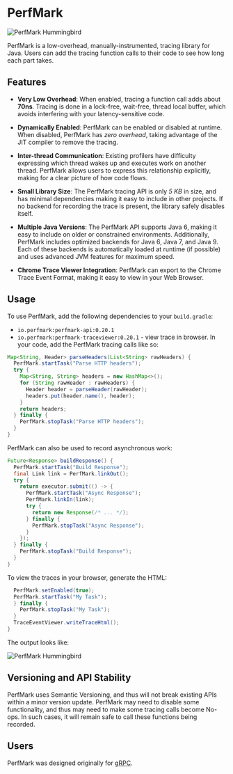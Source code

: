 # PerfMark

![PerfMark Hummingbird](doc/perfmark.png "PerfMark")

PerfMark is a low-overhead, manually-instrumented, tracing library for Java.  Users can add the
tracing function calls to their code to see how long each part takes.

## Features

*   **Very Low Overhead**:  When enabled, tracing a function call adds about **70ns**.   Tracing is
    done in a lock-free, wait-free, thread local buffer, which avoids interfering with your 
    latency-sensitive code.
    
*   **Dynamically Enabled**: PerfMark can be enabled or disabled at runtime.  When disabled, 
    PerfMark has *zero overhead*, taking advantage of the JIT compiler to remove the tracing.
    
*   **Inter-thread Communication**: Existing profilers have difficulty expressing which thread 
    wakes up and executes work on another thread.  PerfMark allows users to express this 
    relationship explicitly, making for a clear picture of how code flows.

*   **Small Library Size**: The PerfMark tracing API is only *5 KB* in size, and has minimal 
    dependencies making it easy to include in other projects.  If no backend for recording the trace
    is present, the library safely disables itself.

*   **Multiple Java Versions**: The PerfMark API supports Java 6, making it easy to include on 
    older or constrained environments.  Additionally, PerfMark includes optimized backends for 
    Java 6, Java 7, and Java 9.  Each of these backends is automatically loaded at runtime 
    (if possible) and uses advanced JVM features for maximum speed. 

*   **Chrome Trace Viewer Integration**: PerfMark can export to the Chrome Trace Event Format, 
    making it easy to view in your Web Browser.
    
## Usage

To use PerfMark, add the following dependencies to your `build.gradle`:
- `io.perfmark:perfmark-api:0.20.1`
- `io.perfmark:perfmark-traceviewer:0.20.1` - view trace in browser.
In your code, add the PerfMark tracing calls like so:

```java
Map<String, Header> parseHeaders(List<String> rawHeaders) {
  PerfMark.startTask("Parse HTTP headers");
  try {
    Map<String, String> headers = new HashMap<>();
    for (String rawHeader : rawHeaders) {
      Header header = parseHeader(rawHeader);
      headers.put(header.name(), header);
    }
    return headers;
  } finally {
    PerfMark.stopTask("Parse HTTP headers");
  }
}

```

PerfMark can also be used to record asynchronous work:

```java
Future<Response> buildResponse() {
  PerfMark.startTask("Build Response");
  final Link link = PerfMark.linkOut();
  try {
    return executor.submit(() -> {
      PerfMark.startTask("Async Response");
      PerfMark.linkIn(link);
      try {
        return new Response(/* ... */);
      } finally {
        PerfMark.stopTask("Async Response");
      }
    });
  } finally {
    PerfMark.stopTask("Build Response");
  }
}
```

To view the traces in your browser, generate the HTML:

```java
  PerfMark.setEnabled(true);
  PerfMark.startTask("My Task");
  } finally {
    PerfMark.stopTask("My Task");
  }
  TraceEventViewer.writeTraceHtml();
}
```

The output looks like:

![PerfMark Hummingbird](doc/screenshot.png "PerfMark")



## Versioning and API Stability

PerfMark uses Semantic Versioning, and thus will not break existing APIs within a minor version 
update.  PerfMark may need to disable some functionality, and thus may need to make some tracing 
calls become No-ops.  In such cases, it will remain safe to call these functions being recorded.

## Users

PerfMark was designed originally for [gRPC](https://github.com/grpc/grpc-java).

